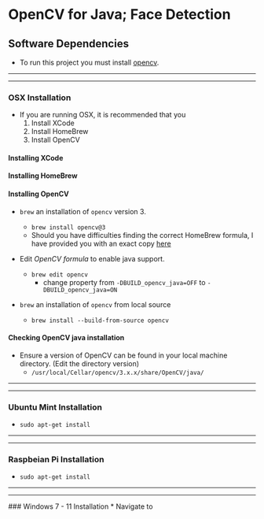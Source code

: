 # OpenCV for Java; Face Detection

## Software Dependencies
* To run this project you must install [opencv]().

<hr><hr>


### OSX Installation
* If you are running OSX, it is recommended that you
	1. Install XCode
	2. Install HomeBrew
	3. Install OpenCV


#### Installing XCode

#### Installing HomeBrew


#### Installing OpenCV
* `brew` an installation of `opencv` version 3.
    * `brew install opencv@3`
    * Should you have difficulties finding the correct HomeBrew formula, I have provided you with an exact copy [here](https://gist.github.com/Git-Leon/d69f62f72b825d7594ef7fa92c408498)

* Edit _OpenCV formula_ to enable java support.
    * `brew edit opencv`
        * change property from `-DBUILD_opencv_java=OFF` to `-DBUILD_opencv_java=ON`
* `brew` an installation of `opencv` from local source
    * `brew install --build-from-source opencv`

#### Checking OpenCV java installation
* Ensure a version of OpenCV can be found in your local machine directory. (Edit the directory version)
    * `/usr/local/Cellar/opencv/3.x.x/share/OpenCV/java/`
    

<hr><hr>

###  Ubuntu Mint Installation
* `sudo apt-get install`

<hr><hr>

### Raspbeian Pi Installation
* `sudo apt-get install`

<hr><hr>
### Windows 7 - 11 Installation
* Navigate to
